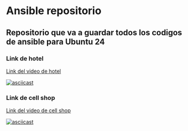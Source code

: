 # Ansible repositorio

## Repositorio que va a guardar todos los codigos de ansible para Ubuntu 24

### Link de hotel
[Link del video de hotel](https://asciinema.org/a/KWb0ML4AbkAfiwOKQVu4asyKf)

[![asciicast](https://asciinema.org/a/KWb0ML4AbkAfiwOKQVu4asyKf.svg)](https://asciinema.org/a/KWb0ML4AbkAfiwOKQVu4asyKf)


### Link de cell shop
[Link del video de cell shop](https://asciinema.org/connect/1193247b-9bfd-45e5-9536-8d841be9582e)

[![asciicast](https://asciinema.org/a/1VD8TvHkDzLsrlaLtt8Qxve3u.svg)](https://asciinema.org/a/1VD8TvHkDzLsrlaLtt8Qxve3u)
